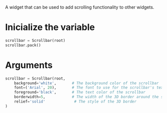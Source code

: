 A widget that can be used to add scrolling functionality to other widgets.
# Inicialize the variable
```python
scrollbar = Scrollbar(root) 
scrollbar.pack()
```

# Arguments
```python
scrollbar = Scrollbar(root,
    background='white',       # The background color of the scrollbar
    font=('Arial', 20),       # The font to use for the scrollbar's text
    foreground='black',       # The text color of the scrollbar
    borderwidth=5,            # The width of the 3D border around the scrollbar
    relief='solid'             # The style of the 3D border
)
```

